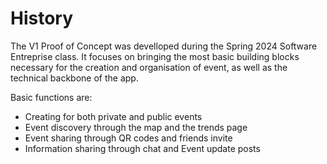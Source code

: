 # History

<!---
*Maximum 1 page*

*Describe the V1 POC as planned by Sprint10.*

*What did you learn?*

*What is missing to bridge from PoC to MVP?*
-->

The V1 Proof of Concept was develloped during the Spring 2024 Software Entreprise class. It focuses on bringing the most basic building blocks necessary for the creation and organisation of event, as well as the technical backbone of the app. 

Basic functions are: 

- Creating for both private and public events
- Event discovery through the map and the trends page
- Event sharing through QR codes and friends invite
- Information sharing through chat and Event update posts
<!-- A enlever si ça vous conviens pas. on en a parlé avec youssef. C est l'outline, j ai mis pour rajouter du contenu. Ça serai simplement des updates rajoutés dans la desciption d un event, pour donner des annonces en plus-->

